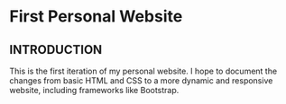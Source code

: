 # First Personal Website

## INTRODUCTION

This is the first iteration of my personal website. I hope to document the changes from basic HTML and CSS to a more dynamic and responsive website, including frameworks like Bootstrap.
